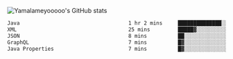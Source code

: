 ![Yamalameyooooo's GitHub stats](https://github-readme-stats.vercel.app/api?username=yamalameyooooo&theme=transparent&show_icons=true\&show=reviews,discussions_started,discussions_answered,prs_merged,prs_merged_percentage)

<!--START_SECTION:waka-->

```txt
Java                                   1 hr 2 mins     ██████████████░░░░░░░░░░░   55.36 %
XML                                    25 mins         █████▓░░░░░░░░░░░░░░░░░░░   22.62 %
JSON                                   8 mins          ██░░░░░░░░░░░░░░░░░░░░░░░   07.49 %
GraphQL                                7 mins          █▓░░░░░░░░░░░░░░░░░░░░░░░   06.82 %
Java Properties                        7 mins          █▓░░░░░░░░░░░░░░░░░░░░░░░   06.58 %
```

<!--END_SECTION:waka-->
